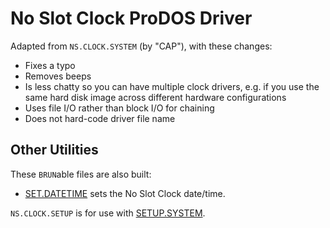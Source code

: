 # No Slot Clock ProDOS Driver

Adapted from `NS.CLOCK.SYSTEM` (by "CAP"), with these changes:

* Fixes a typo
* Removes beeps
* Is less chatty so you can have multiple clock drivers, e.g. if you use the same hard disk image across different hardware configurations
* Uses file I/O rather than block I/O for chaining
* Does not hard-code driver file name

## Other Utilities

These `BRUN`able files are also built:
* [SET.DATETIME](set.datetime.s) sets the No Slot Clock date/time.

`NS.CLOCK.SETUP` is for use with [SETUP.SYSTEM](../../setup/README.md).
